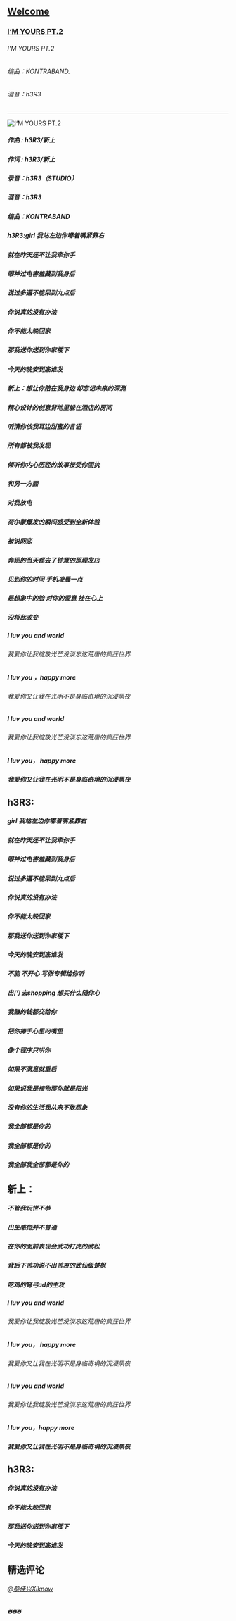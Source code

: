 ## [Welcome  ](https://zkeq.github.io/zkeq/%C2%B7index.htm)

### [I‘M YOURS PT.2](https://music.163.com/#/song?id=571758505)
###### I'M YOURS PT.2
###### 编曲：KONTRABAND.
###### 混音：h3R3

------------
![I‘M YOURS PT.2](http://p2.music.126.net/3_tDfVQ4RlyaduHien_wHg==/109951163337545652.jpg "I‘M YOURS PT.2")

##### 作曲 : h3R3/新上
#####  作词 : h3R3/新上
##### 录音：h3R3（STUDIO）
##### 混音：h3R3
##### 编曲：KONTRABAND
##### h3R3:girl 我站左边你嘟着嘴紧靠右
##### 就在昨天还不让我牵你手
##### 眼神过电害羞藏到我身后
##### 说过多遍不能呆到九点后
##### 你说真的没有办法
##### 你不能太晚回家
##### 那我送你送到你家楼下
##### 今天的晚安到底谁发

##### 新上：想让你陪在我身边 却忘记未来的深渊
##### 精心设计的创意背地里躲在酒店的房间
##### 听清你依我耳边甜蜜的言语
##### 所有都被我发现
##### 倾听你内心历经的故事接受你固执
##### 和另一方面
##### 对我放电
##### 荷尔蒙爆发的瞬间感受到全新体验
##### 被说网恋
##### 奔现的当天都去了钟意的那理发店
##### 见到你的时间 手机凌晨一点
##### 是想象中的脸 对你的爱意 挂在心上
##### 没将此改变
##### I luv you and world
###### 我爱你让我绽放光芒没淡忘这荒唐的疯狂世界
##### I luv you ，happy more
###### 我爱你又让我在光明不是身临奇境的沉浸黑夜
##### I luv you and world
###### 我爱你让我绽放光芒没淡忘这荒唐的疯狂世界
##### I luv you， happy more
##### 我爱你又让我在光明不是身临奇境的沉浸黑夜
## h3R3:
##### girl 我站左边你嘟着嘴紧靠右
##### 就在昨天还不让我牵你手
##### 眼神过电害羞藏到我身后
##### 说过多遍不能呆到九点后
##### 你说真的没有办法
##### 你不能太晚回家
##### 那我送你送到你家楼下
##### 今天的晚安到底谁发
##### 不能 不开心 写张专辑给你听
##### 出门 去shopping 想买什么随你心
##### 我赚的钱都交给你
##### 把你捧手心里叼嘴里
##### 像个程序只哄你
##### 如果不满意就重启
##### 如果说我是植物那你就是阳光
##### 没有你的生活我从来不敢想象
##### 我全部都是你的
##### 我全部都是你的
##### 我全部我全部都是你的
## 新上：
##### 不管我玩世不恭
##### 出生感觉并不普通
##### 在你的面前表现会武功打虎的武松
##### 背后下苦功说不出苦衷的武仙级楚枫
##### 吃鸡的弩弓ad的主攻
##### I luv you and world
###### 我爱你让我绽放光芒没淡忘这荒唐的疯狂世界
##### I luv you， happy more
###### 我爱你又让我在光明不是身临奇境的沉浸黑夜
##### I luv you and world
###### 我爱你让我绽放光芒没淡忘这荒唐的疯狂世界
##### I luv you，happy more
##### 我爱你又让我在光明不是身临奇境的沉浸黑夜
## h3R3:
##### 你说真的没有办法
##### 你不能太晚回家
##### 那我送你送到你家楼下
##### 今天的晚安到底谁发

## 精选评论
###### @[蔡佳兴Xiknow](https://music.163.com/user/home?id=488692376)
##### 🔥🔥🔥
<audio id="bgmMusic" src="http://music.163.com/song/media/outer/url?id=571758505.mp3" preload="auto" type="audio/mp3" autoplay loop></audio>
